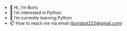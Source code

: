 - 👋 Hi, I’m Boris
- 👀 I’m interested in Python
- 🌱 I’m currently learning Python
- 📫 How to reach me  via email (borisbot222@gmail.com)

<!---
BorisGPenev1/BorisGPenev1 is a ✨ special ✨ repository because its `README.md` (this file) appears on your GitHub profile.
You can click the Preview link to take a look at your changes.
--->
